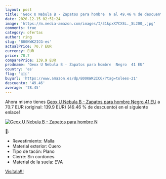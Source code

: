 ```yaml
---
layout: post
title: 'Geox U Nebula B - Zapatos para hombre  N al 49.46 % de descuento'
date: 2020-12-15 02:51:24
image: 'https://m.media-amazon.com/images/I/31kpxX7CXSL._SL200_.jpg'
comments: true
category: ofertas
author: ring
slug: 'B00KWK2ICG-es'
actualPrice: 70.7 EUR
currency: EUR
price: 70.7
comparePrice: 139.9 EUR
prodname: 'Geox U Nebula B - Zapatos para hombre  Negro  41 EU'
country: 'es'
flag: '🇪🇸'
buyurl: 'https://www.amazon.es/dp/B00KWK2ICG/?tag=tolees-21'
descuento: '49.46'
average: '78.45'
---
```


Ahora mismo tienes [Geox U Nebula B - Zapatos para hombre  Negro  41 EU](https://www.amazon.es/dp/B00KWK2ICG/?tag=tolees-21) a 70.7 EUR (original: 139.9 EUR) (49.46 %  de descuento) en el siguiente enlace!

[![Geox U Nebula B - Zapatos para hombre  N](https://m.media-amazon.com/images/I/31kpxX7CXSL._SL200_.jpg)](https://www.amazon.es/dp/B00KWK2ICG/?tag=tolees-21)

🔎:

- Revestimiento: Malla
- Material exterior: Cuero
- Tipo de tacón: Plano
- Cierre: Sin cordones
- Material de la suela: EVA

[Visítala!!!](https://www.amazon.es/dp/B00KWK2ICG/?tag=tolees-21)
